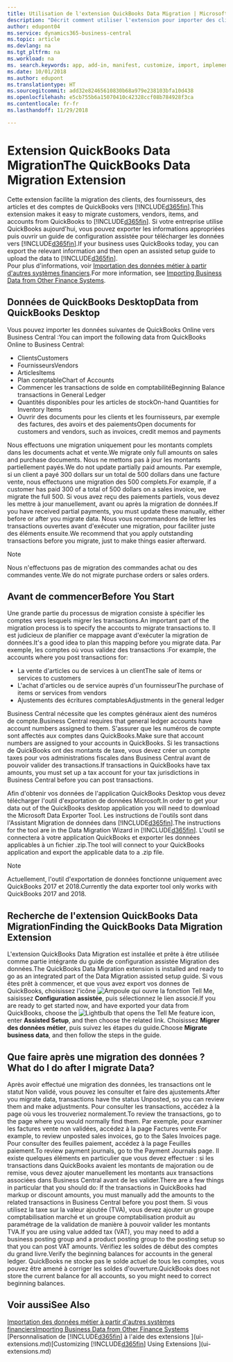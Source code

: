 ```yaml
---
title: Utilisation de l'extension QuickBooks Data Migration | Microsoft Docs
description: "Décrit comment utiliser l'extension pour importer des clients, des fournisseurs, des articles, et des comptes de QuickBooks Desktop à Business Central."
author: edupont04
ms.service: dynamics365-business-central
ms.topic: article
ms.devlang: na
ms.tgt_pltfrm: na
ms.workload: na
ms. search.keywords: app, add-in, manifest, customize, import, implement
ms.date: 10/01/2018
ms.author: edupont
ms.translationtype: HT
ms.sourcegitcommit: add32e82465610830b68a979e238103bfa10d438
ms.openlocfilehash: e5cb755b6a15070410c42328ccf08b784928f3ca
ms.contentlocale: fr-fr
ms.lasthandoff: 11/29/2018

---
```


# <a name="the-quickbooks-data-migration-extension"></a><span data-ttu-id="efe47-103">Extension QuickBooks Data Migration</span><span class="sxs-lookup"><span data-stu-id="efe47-103">The QuickBooks Data Migration Extension</span></span>
<span data-ttu-id="efe47-104">Cette extension facilite la migration des clients, des fournisseurs, des articles et des comptes de QuickBooks vers [!INCLUDE[d365fin](includes/d365fin_md.md)].</span><span class="sxs-lookup"><span data-stu-id="efe47-104">This extension makes it easy to migrate customers, vendors, items, and accounts from QuickBooks to [!INCLUDE[d365fin](includes/d365fin_md.md)].</span></span> <span data-ttu-id="efe47-105">Si votre entreprise utilise QuickBooks aujourd'hui, vous pouvez exporter les informations appropriées puis ouvrir un guide de configuration assistée pour télécharger les données vers [!INCLUDE[d365fin](includes/d365fin_md.md)].</span><span class="sxs-lookup"><span data-stu-id="efe47-105">If your business uses QuickBooks today, you can export the relevant information and then open an assisted setup guide to upload the data to [!INCLUDE[d365fin](includes/d365fin_md.md)].</span></span>  
<span data-ttu-id="efe47-106">Pour plus d'informations, voir [Importation des données métier à partir d'autres systèmes financiers](across-import-data-configuration-packages.md).</span><span class="sxs-lookup"><span data-stu-id="efe47-106">For more information, see [Importing Business Data from Other Finance Systems](across-import-data-configuration-packages.md).</span></span>

## <a name="data-from-quickbooks-desktop"></a><span data-ttu-id="efe47-107">Données de QuickBooks Desktop</span><span class="sxs-lookup"><span data-stu-id="efe47-107">Data from QuickBooks Desktop</span></span>
 
<span data-ttu-id="efe47-108">Vous pouvez importer les données suivantes de QuickBooks Online vers Business Central :</span><span class="sxs-lookup"><span data-stu-id="efe47-108">You can import the following data from QuickBooks Online to Business Central:</span></span>

- <span data-ttu-id="efe47-109">Clients</span><span class="sxs-lookup"><span data-stu-id="efe47-109">Customers</span></span>  
- <span data-ttu-id="efe47-110">Fournisseurs</span><span class="sxs-lookup"><span data-stu-id="efe47-110">Vendors</span></span>  
- <span data-ttu-id="efe47-111">Articles</span><span class="sxs-lookup"><span data-stu-id="efe47-111">Items</span></span>  
- <span data-ttu-id="efe47-112">Plan comptable</span><span class="sxs-lookup"><span data-stu-id="efe47-112">Chart of Accounts</span></span>  
- <span data-ttu-id="efe47-113">Commencer les transactions de solde en comptabilité</span><span class="sxs-lookup"><span data-stu-id="efe47-113">Beginning Balance transactions in General Ledger</span></span>  
- <span data-ttu-id="efe47-114">Quantités disponibles pour les articles de stock</span><span class="sxs-lookup"><span data-stu-id="efe47-114">On-hand Quantities for Inventory Items</span></span>  
- <span data-ttu-id="efe47-115">Ouvrir des documents pour les clients et les fournisseurs, par exemple des factures, des avoirs et des paiements</span><span class="sxs-lookup"><span data-stu-id="efe47-115">Open documents for customers and vendors, such as invoices, credit memos and payments</span></span>  

<span data-ttu-id="efe47-116">Nous effectuons une migration uniquement pour les montants complets dans les documents achat et vente.</span><span class="sxs-lookup"><span data-stu-id="efe47-116">We migrate only full amounts on sales and purchase documents.</span></span> <span data-ttu-id="efe47-117">Nous ne mettons pas à jour les montants partiellement payés.</span><span class="sxs-lookup"><span data-stu-id="efe47-117">We do not update partially paid amounts.</span></span> <span data-ttu-id="efe47-118">Par exemple, si un client a payé 300 dollars sur un total de 500 dollars dans une facture vente, nous effectuons une migration des 500 complets.</span><span class="sxs-lookup"><span data-stu-id="efe47-118">For example, if a customer has paid 300 of a total of 500 dollars on a sales invoice, we migrate the full 500.</span></span> <span data-ttu-id="efe47-119">Si vous avez reçu des paiements partiels, vous devez les mettre à jour manuellement, avant ou après la migration de données.</span><span class="sxs-lookup"><span data-stu-id="efe47-119">If you have received partial payments, you must update these manually, either before or after you migrate data.</span></span> <span data-ttu-id="efe47-120">Nous vous recommandons de lettrer les transactions ouvertes avant d'exécuter une migration, pour faciliter juste des éléments ensuite.</span><span class="sxs-lookup"><span data-stu-id="efe47-120">We recommend that you apply outstanding transactions before you migrate, just to make things easier afterward.</span></span>

> [!NOTE]
> <span data-ttu-id="efe47-121">Nous n'effectuons pas de migration des commandes achat ou des commandes vente.</span><span class="sxs-lookup"><span data-stu-id="efe47-121">We do not migrate purchase orders or sales orders.</span></span>

## <a name="before-you-start"></a><span data-ttu-id="efe47-122">Avant de commencer</span><span class="sxs-lookup"><span data-stu-id="efe47-122">Before You Start</span></span>
<span data-ttu-id="efe47-123">Une grande partie du processus de migration consiste à spécifier les comptes vers lesquels migrer les transactions.</span><span class="sxs-lookup"><span data-stu-id="efe47-123">An important part of the migration process is to specify the accounts to migrate transactions to.</span></span> <span data-ttu-id="efe47-124">Il est judicieux de planifier ce mappage avant d'exécuter la migration de données.</span><span class="sxs-lookup"><span data-stu-id="efe47-124">It's a good idea to plan this mapping before you migrate data.</span></span> <span data-ttu-id="efe47-125">Par exemple, les comptes où vous validez des transactions :</span><span class="sxs-lookup"><span data-stu-id="efe47-125">For example, the accounts where you post transactions for:</span></span>

- <span data-ttu-id="efe47-126">La vente d'articles ou de services à un client</span><span class="sxs-lookup"><span data-stu-id="efe47-126">The sale of items or services to customers</span></span>  
- <span data-ttu-id="efe47-127">L'achat d'articles ou de service auprès d'un fournisseur</span><span class="sxs-lookup"><span data-stu-id="efe47-127">The purchase of items or services from vendors</span></span>  
- <span data-ttu-id="efe47-128">Ajustements des écritures comptables</span><span class="sxs-lookup"><span data-stu-id="efe47-128">Adjustments in the general ledger</span></span>  

<span data-ttu-id="efe47-129">Business Central nécessite que les comptes généraux aient des numéros de compte.</span><span class="sxs-lookup"><span data-stu-id="efe47-129">Business Central requires that general ledger accounts have account numbers assigned to them.</span></span> <span data-ttu-id="efe47-130">S'assurer que les numéros de compte sont affectés aux comptes dans QuickBooks.</span><span class="sxs-lookup"><span data-stu-id="efe47-130">Make sure that account numbers are assigned to your accounts in QuickBooks.</span></span>
<span data-ttu-id="efe47-131">Si les transactions de QuickBooks ont des montants de taxe, vous devez créer un compte taxes pour vos administrations fiscales dans Business Central avant de pouvoir valider des transactions.</span><span class="sxs-lookup"><span data-stu-id="efe47-131">If transactions in QuickBooks have tax amounts, you must set up a tax account for your tax jurisdictions in Business Central before you can post transactions.</span></span>

<span data-ttu-id="efe47-132">Afin d'obtenir vos données de l'application QuickBooks Desktop vous devez télécharger l'outil d'exportation de données Microsoft.</span><span class="sxs-lookup"><span data-stu-id="efe47-132">In order to get your data out of the QuickBooks desktop application you will need to download the Microsoft Data Exporter Tool.</span></span>  <span data-ttu-id="efe47-133">Les instructions de l'outils sont dans l'Assistant Migration de données dans [!INCLUDE[d365fin](includes/d365fin_md.md)].</span><span class="sxs-lookup"><span data-stu-id="efe47-133">The instructions for the tool are in the Data Migration Wizard in [!INCLUDE[d365fin](includes/d365fin_md.md)].</span></span> <span data-ttu-id="efe47-134">L'outil se connectera à votre application QuickBooks et exporter les données applicables à un fichier .zip.</span><span class="sxs-lookup"><span data-stu-id="efe47-134">The tool will connect to your QuickBooks application and export the applicable data to a .zip file.</span></span>  

> [!NOTE]
> <span data-ttu-id="efe47-135">Actuellement, l'outil d'exportation de données fonctionne uniquement avec QuickBooks 2017 et 2018.</span><span class="sxs-lookup"><span data-stu-id="efe47-135">Currently the data exporter tool only works with QuickBooks 2017 and 2018.</span></span>

## <a name="finding-the-quickbooks-data-migration-extension"></a><span data-ttu-id="efe47-136">Recherche de l'extension QuickBooks Data Migration</span><span class="sxs-lookup"><span data-stu-id="efe47-136">Finding the QuickBooks Data Migration Extension</span></span>
<span data-ttu-id="efe47-137">L'extension QuickBooks Data Migration est installée et prête à être utilisée comme partie intégrante du guide de configuration assistée Migration des données.</span><span class="sxs-lookup"><span data-stu-id="efe47-137">The QuickBooks Data Migration extension is installed and ready to go as an integrated part of the Data Migration assisted setup guide.</span></span> <span data-ttu-id="efe47-138">Si vous êtes prêt à commencer, et que vous avez export vos donnes de QuickBooks, choisissez l'icône ![Ampoule qui ouvre la fonction Tell Me](media/ui-search/search_small.png "Dites-moi ce que vous voulez faire"), saisissez **Configuration assistée**, puis sélectionnez le lien associé.</span><span class="sxs-lookup"><span data-stu-id="efe47-138">If you are ready to get started now, and have exported your data from QuickBooks, choose the ![Lightbulb that opens the Tell Me feature](media/ui-search/search_small.png "Tell me what you want to do") icon, enter **Assisted Setup**, and then choose the related link.</span></span> <span data-ttu-id="efe47-139">Choisissez **Migrer des données métier**, puis suivez les étapes du guide.</span><span class="sxs-lookup"><span data-stu-id="efe47-139">Choose **Migrate business data**, and then follow the steps in the guide.</span></span>  

## <a name="what-do-i-do-after-i-migrate-data"></a><span data-ttu-id="efe47-140">Que faire après une migration des données ?</span><span class="sxs-lookup"><span data-stu-id="efe47-140">What do I do after I migrate Data?</span></span>
<span data-ttu-id="efe47-141">Après avoir effectué une migration des données, les transactions ont le statut Non validé, vous pouvez les consulter et faire des ajustements.</span><span class="sxs-lookup"><span data-stu-id="efe47-141">After you migrate data, transactions have the status Unposted, so you can review them and make adjustments.</span></span> <span data-ttu-id="efe47-142">Pour consulter les transactions, accédez à la page où vous les trouveriez normalement.</span><span class="sxs-lookup"><span data-stu-id="efe47-142">To review the transactions, go to the page where you would normally find them.</span></span> <span data-ttu-id="efe47-143">Par exemple, pour examiner les factures vente non validées, accédez à la page Factures vente.</span><span class="sxs-lookup"><span data-stu-id="efe47-143">For example, to review unposted sales invoices, go to the Sales Invoices page.</span></span> <span data-ttu-id="efe47-144">Pour consulter des feuilles paiement, accédez à la page Feuilles paiement.</span><span class="sxs-lookup"><span data-stu-id="efe47-144">To review payment journals, go to the Payment Journals page.</span></span>
<span data-ttu-id="efe47-145">Il existe quelques éléments en particulier que vous devez effectuer : si les transactions dans QuickBooks avaient les montants de majoration ou de remise, vous devez ajouter manuellement les montants aux transactions associées dans Business Central avant de les valider.</span><span class="sxs-lookup"><span data-stu-id="efe47-145">There are a few things in particular that you should do: If the transactions in QuickBooks had markup or discount amounts, you must manually add the amounts to the related transactions in Business Central before you post them.</span></span>
<span data-ttu-id="efe47-146">Si vous utilisez la taxe sur la valeur ajoutée (TVA), vous devez ajouter un groupe comptabilisation marché et un groupe comptabilisation produit au paramétrage de la validation de manière à pouvoir valider les montants TVA.</span><span class="sxs-lookup"><span data-stu-id="efe47-146">If you are using value added tax (VAT), you may need to add a business posting group and a product posting group to the posting setup so that you can post VAT amounts.</span></span>
<span data-ttu-id="efe47-147">Vérifiez les soldes de début des comptes du grand livre.</span><span class="sxs-lookup"><span data-stu-id="efe47-147">Verify the beginning balances for accounts in the general ledger.</span></span> <span data-ttu-id="efe47-148">QuickBooks ne stocke pas le solde actuel de tous les comptes, vous pouvez être amené à corriger les soldes d'ouverture.</span><span class="sxs-lookup"><span data-stu-id="efe47-148">QuickBooks does not store the current balance for all accounts, so you might need to correct beginning balances.</span></span>

## <a name="see-also"></a><span data-ttu-id="efe47-149">Voir aussi</span><span class="sxs-lookup"><span data-stu-id="efe47-149">See Also</span></span>
[<span data-ttu-id="efe47-150">Importation des données métier à partir d'autres systèmes financiers</span><span class="sxs-lookup"><span data-stu-id="efe47-150">Importing Business Data from Other Finance Systems</span></span>](across-import-data-configuration-packages.md)  
<span data-ttu-id="efe47-151">[Personnalisation de [!INCLUDE[d365fin](includes/d365fin_md.md)] à l'aide des extensions ](ui-extensions.md)</span><span class="sxs-lookup"><span data-stu-id="efe47-151">[Customizing [!INCLUDE[d365fin](includes/d365fin_md.md)] Using Extensions ](ui-extensions.md)</span></span>  

